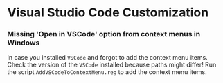 # Visual Studio Code Customization

### Missing 'Open in VSCode' option from context menus in Windows

In case you installed `VSCode` and forgot to add the context menu items.
Check the version of the `VSCode` installed because paths might differ!
Run the script `AddVSCodeToContextMenu.reg` to add the context menu items.
